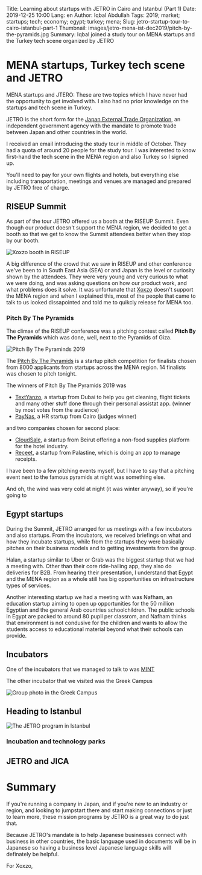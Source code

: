 Title: Learning about startups with JETRO in Cairo and Istanbul (Part 1)
Date: 2019-12-25 10:00
Lang: en
Author: Iqbal Abdullah
Tags: 2019; market; startups; tech; economy; egypt; turkey; mena;
Slug: jetro-startup-tour-to-cairo-istanbul-part-1
Thumbnail: images/jetro-mena-ist-dec2019/pitch-by-the-pyramids.jpg
Summary: Iqbal joined a study tour on MENA startups and the Turkey tech scene organized by JETRO

# MENA startups, Turkey tech scene and JETRO

MENA startups and JTERO: These are two topics which I have never had the
opportunity to get involved with. I also had no prior knowledge on the startups
and tech scene in Turkey.

JETRO is the short form for the [Japan External Trade Organization](https://www.jetro.go.jp/en/), an
independent government agency with the mandate to promote trade between Japan
and other countries in the world.

I received an email introducing the study tour in middle of October. They had a
quota of around 20 people for the study tour. I was interested to know first-hand the
tech scene in the MENA region and also Turkey so I signed up.

You'll need to pay for your own flights and hotels, but everything else including
transportation, meetings and venues are managed and prepared by JETRO free of charge.

## RISEUP Summit

As part of the tour JETRO offered us a booth at the RISEUP Summit. Even though
our product doesn't support the MENA region, we decided to
get a booth so that we get to know the Summit attendees better when they stop by
our booth.

![Xoxzo booth in RISEUP](/images/jetro-mena-ist-dec2019/riseupsummit-booth.jpg)

A big difference of the crowd that we saw in RISEUP and other conference we've
been to in South East Asia (SEA) or and Japan is the level or curiosity shown by the attendees.
They were very young and very curious to what we were doing, and was asking
questions on how our product work, and what problems does it solve. It was
unfortunate that [Xoxzo](https://www.xoxzo.com/en/) doesn't support the MENA
region and when I explained this, most of the people that came to talk to us
looked dissapointed and told me to quikcly release for MENA too.

### Pitch By The Pyramids

The climax of the RISEUP conference was a pitching contest called **Pitch By The
Pyramids** which was done, well, next to the Pyramids of Giza. 

![Pitch By The Pyraminds 2019](/images/jetro-mena-ist-dec2019/pitch-by-the-pyramids.jpg)

The [Pitch By The Pyramids](https://riseup.co/pitchbythepyramids/) is a startup pitch competition for
finalists chosen from 8000 applicants from startups across the MENA region. 14
finalists was chosen to pitch tonight.

The winners of Pitch By The Pyramids 2019 was

- [TextYanzo](https://www.textyanzo.com/), a startup from Dubai to help you
  get cleaning, flight tickets and many other stuff done through their personal
  assistat app. (winner by most votes from the audience)
- [PayNas](https://www.paynas.com/), a HR startup from Cairo (judges winner)

and two companies chosen for second place:

- [CloudSale](https://www.cloudsale.io/), a startup from Beirut offering a non-food supplies platform for the hotel
  industry.
- [Receet](https://getreceet.com/), a startup from Palastine, which is doing an app to manage
  receipts.

I have been to a few pitching events myself, but I have to say that a
pitching event next to the famous pyramids at night was something else.

And oh, the wind was very cold at night (it was winter anyway), so if you're going to 

## Egypt startups

During the Summit, JETRO arranged for us meetings with a few incubators and also
startups. From the incubators, we received briefings on what and how they
incubate startups, while from the startups they were basically pitches on their
business models and to getting investments from the group.

Halan, a startup similar to Uber or Grab was the biggest startup that we had a
meeting with. Other than their core ride-hailing app, they also do deliveries
for B2B. From hearing their presentation, I understand that Egypt and the MENA
region as a whole still has big opportunities on infrastructure types of
services.

Another interesting startup we had a meeting with was Nafham, an education
startup aiming to open up opportunities for the 50 million Egyptian and the
general Arab countries schoolchildren. The public schools in Egypt are packed to
around 80 pupil per classrom, and Nafham thinks that environment is not condusive
for the children and wants to allow the students access to educational material
beyond what their schools can provide.

## Incubators

One of the incubators that we managed to talk to was [MINT](https://mint.eg-bank.com/Home/Incubator/Incubator)

The other incubator that we visited was the Greek Campus

![Group photo in the Greek Campus](/images/jetro-mena-ist-dec2019/greek-campus-group-photo.jpg)

## Heading to Istanbul

![The JETRO program in Istanbul](/images/jetro-mena-ist-dec2019/jetro-istanbul-collage.jpg)

### Incubation and technology parks

## JETRO and JICA

# Summary

If you're running a company in Japan, and if you're new to an industry or region,
and looking to jumpstart there and start making connections or just to learn more,
these mission programs by JETRO is a great way to do just that.

Because JETRO's mandate is to help Japanese businesses connect with business in
other countries, the basic language used in documents will be in Japanese so
having a business level Japanese language skills will definately be helpful.

For Xoxzo,
